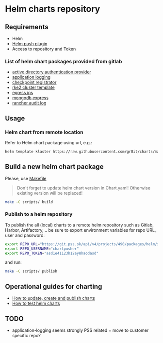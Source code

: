 # Helm charts repository

## Requirements

- Helm
- [Helm push plugin](https://github.com/chartmuseum/helm-push)
- Access to repository and Token

### List of helm chart packages provided from gitlab

- [active directory authentication provider](charts/active-directory/)
- [application logging](charts/application-logging/)
- [checkpoint registrator](charts/checkpoint-registrator/)
- [rke2 cluster template](charts/cluster-template/)
- [egress ips](charts/egress-ips/)
- [mongodb express](charts/mongodb-express/)
- [rancher audit log](charts/rancher-audit-log/)

## Usage

### Helm chart from remote location

Refer to Helm chart package using url, e.g.:

```txt
helm template klaster https://raw.githubusercontent.com/gr8it/charts/main/cluster-template-1.0.3.tgz
```

## Build a new helm chart package

Please, use [Makefile](./scripts/Makefile)

> Don't forget to update helm chart version in Chart.yaml! Otherwise existing version will be replaced!

```bash
make -C scripts/ build
```

### Publish to a helm repository

To publish the all (local) charts to a remote helm repository such as Gitlab, Harbor, Artifactory, .. be sure to export environment variables for repo URL, user and password:

```bash
export REPO_URL="https://git.pss.sk/api/v4/projects/490/packages/helm/stable"
export REPO_USERNAME="chartpusher"
export REPO_TOKEN="asd1e41123h12ey8haodasd"
```

and run:

```bash
make -C scripts/ publish
```

## Operational guides for charting

- [How to update, create and publish charts](/docs/update_create_publish_charts.md)
- [How to test helm charts](/docs/test_charts.md)

## TODO

- application-logging seems strongly PSS related = move to customer specific repo?
